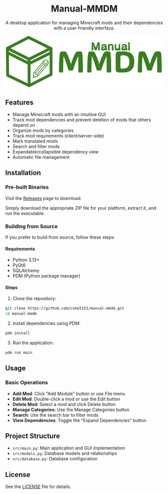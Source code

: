 <div align="center">

# Manual-MMDM
A desktop application for managing Minecraft mods and their dependencies with a user-friendly interface.

![Manual-MMDM banner](static/Manual-MMDM-banner.png)

</div>


## Features

- Manage Minecraft mods with an intuitive GUI
- Track mod dependencies and prevent deletion of mods that others depend on
- Organize mods by categories
- Track mod requirements (client/server-side)
- Mark translated mods
- Search and filter mods
- Expandable/collapsible dependency view
- Automatic file management

## Installation

### Pre-built Binaries

Visit the [Releases](https://github.com/coke5151/manual-mmdm/releases) page to download.

Simply download the appropriate ZIP file for your platform, extract it, and run the executable.

### Building from Source

If you prefer to build from source, follow these steps:

#### Requirements

- Python 3.13+
- PyQt6
- SQLAlchemy
- PDM (Python package manager)

#### Steps

1. Clone the repository:
```bash
git clone https://github.com/coke5151/manual-mmdm.git
cd manual-mmdm
```

2. Install dependencies using PDM:
```bash
pdm install
```

3. Run the application:
```bash
pdm run main
```

## Usage

### Basic Operations

- **Add Mod**: Click "Add Module" button or use File menu
- **Edit Mod**: Double-click a mod or use the Edit button
- **Delete Mod**: Select a mod and click Delete button
- **Manage Categories**: Use the Manage Categories button
- **Search**: Use the search bar to filter mods
- **View Dependencies**: Toggle the "Expand Dependencies" button

## Project Structure

- `src/main.py`: Main application and GUI implementation
- `src/models.py`: Database models and relationships
- `src/database.py`: Database configuration

## License

See the [LICENSE](LICENSE) file for details.
